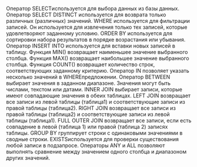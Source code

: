 Оператор SELECTиспользуется для выбора данных из базы данных.
Оператор SELECT DISTINCT используется для возврата только различных (различных) значений.
WHERE используется для фильтрации записей. Он используется для извлечения только тех записей, которые удовлетворяют заданному условию.
ORDER BY используется для сортировки набора результатов в порядке возрастания или убывания.
Оператор INSERT INTO используется для вставки новых записей в таблицу.
Функция MIN() возвращает наименьшее значение выбранного столбца.
Функция MAX() возвращает наибольшее значение выбранного столбца.
Функция COUNT() возвращает количество строк, соответствующих заданному критерию.
Оператор IN позволяет указать несколько значений в WHEREпредложении.
Оператор BETWEEN выбирает значения в заданном диапазоне. Значения могут быть числами, текстом или датами.
INNER JOIN выбирает записи, которые имеют совпадающие значения в обеих таблицах.
LEFT JOIN возвращает все записи из левой таблицы (таблица1) и соответствующие записи из правой таблицы (таблица2).
RIGHT JOIN возвращает все записи из правой таблицы (таблица2) и соответствующие записи из левой таблицы (таблица1).
FULL OUTER JOIN возвращает все записи, если есть совпадение в левой (таблица 1) или правой (таблица 2) записях таблицы.
GROUP BY группирует строки с одинаковыми значениями в сводные строки.
EXISTSиспользуется для проверки существования любой записи в подзапросе.
Операторы ANY и ALL позволяют выполнять сравнение между значением одного столбца и диапазоном других значений.
